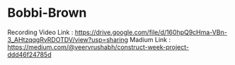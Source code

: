 # Bobbi-Brown
Recording Video Link : https://drive.google.com/file/d/160hpQ9cHma-VBn-3_AHtzqqgRvRDOTDV/view?usp=sharing
Madium Link : https://medium.com/@veervrushabh/construct-week-project-ddd46f24785d

